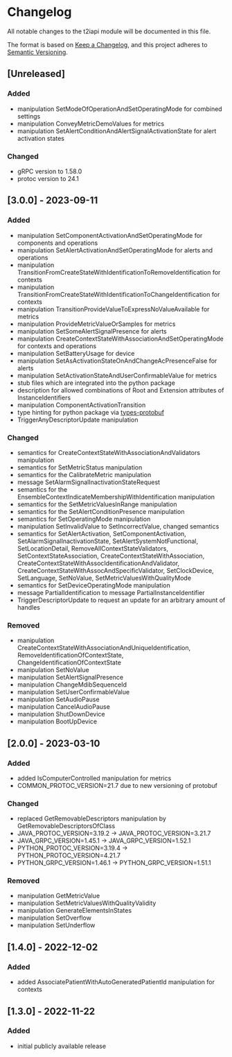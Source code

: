 # Changelog
All notable changes to the t2iapi module will be documented in this file.

The format is based on [Keep a Changelog](https://keepachangelog.com/en/1.0.0/),
and this project adheres to [Semantic Versioning](https://semver.org/spec/v2.0.0.html).

## [Unreleased]

### Added

- manipulation SetModeOfOperationAndSetOperatingMode for combined settings
- manipulation ConveyMetricDemoValues for metrics
- manipulation SetAlertConditionAndAlertSignalActivationState for alert activation states

### Changed

- gRPC version to 1.58.0
- protoc version to 24.1

## [3.0.0] - 2023-09-11

### Added

- manipulation SetComponentActivationAndSetOperatingMode for components and operations
- manipulation SetAlertActivationAndSetOperatingMode for alerts and operations
- manipulation TransitionFromCreateStateWithIdentificationToRemoveIdentification for contexts
- manipulation TransitionFromCreateStateWithIdentificationToChangeIdentification for contexts
- manipulation TransitionProvideValueToExpressNoValueAvailable for metrics
- manipulation ProvideMetricValueOrSamples for metrics
- manipulation SetSomeAlertSignalPresence for alerts
- manipulation CreateContextStateWithAssociationAndSetOperatingMode for contexts and operations
- manipulation SetBatteryUsage for device
- manipulation SetAsActivationStateOnAndChangeAcPresenceFalse for alerts
- manipulation SetActivationStateAndUserConfirmableValue for metrics
- stub files which are integrated into the python package
- description for allowed combinations of Root and Extension attributes of InstanceIdentifiers
- manipulation ComponentActivationTransition
- type hinting for python package via [types-protobuf](https://pypi.org/project/types-protobuf/)
- TriggerAnyDescriptorUpdate manipulation

### Changed

- semantics for CreateContextStateWithAssociationAndValidators manipulation
- semantics for SetMetricStatus manipulation
- semantics for the CalibrateMetric manipulation
- message SetAlarmSignalInactivationStateRequest
- semantics for the EnsembleContextIndicateMembershipWithIdentification manipulation
- semantics for the SetMetricValuesInRange manipulation
- semantics for the SetAlertConditionPresence manipulation
- semantics for SetOperatingMode manipulation
- manipulation SetInvalidValue to SetIncorrectValue, changed semantics
- semantics for SetAlertActivation, SetComponentActivation, SetAlarmSignalInactivationState, 
    SetAlertSystemNotFunctional, SetLocationDetail, RemoveAllContextStateValidators, SetContextStateAssociation,
    CreateContextStateWithAssociation, CreateContextStateWithAssocIdentificationAndValidator, 
    CreateContextStateWithAssocAndSpecificValidator, SetClockDevice, SetLanguage, SetNoValue, 
    SetMetricValuesWithQualityMode
- semantics for SetDeviceOperatingMode manipulation
- message PartialIdentification to message PartialInstanceIdentifier
- TriggerDescriptorUpdate to request an update for an arbitrary amount of handles

### Removed

- manipulation CreateContextStateWithAssociationAndUniqueIdentification, RemoveIdentificationOfContextState, 
    ChangeIdentificationOfContextState
- manipulation SetNoValue
- manipulation SetAlertSignalPresence
- manipulation ChangeMdibSequenceId
- manipulation SetUserConfirmableValue
- manipulation SetAudioPause
- manipulation CancelAudioPause
- manipulation ShutDownDevice
- manipulation BootUpDevice

## [2.0.0] - 2023-03-10

### Added

- added IsComputerControlled manipulation for metrics
- COMMON_PROTOC_VERSION=21.7 due to new versioning of protobuf

### Changed

- replaced GetRemovableDescriptors manipulation by GetRemovableDescriptorsOfClass
- JAVA_PROTOC_VERSION=3.19.2 -> JAVA_PROTOC_VERSION=3.21.7
- JAVA_GRPC_VERSION=1.45.1 -> JAVA_GRPC_VERSION=1.52.1
- PYTHON_PROTOC_VERSION=3.19.4 -> PYTHON_PROTOC_VERSION=4.21.7
- PYTHON_GRPC_VERSION=1.46.1 -> PYTHON_GRPC_VERSION=1.51.1

### Removed

- manipulation GetMetricValue
- manipulation SetMetricValuesWithQualityValidity
- manipulation GenerateElementsInStates
- manipulation SetOverflow 
- manipulation SetUnderflow 

## [1.4.0] - 2022-12-02

### Added

- added AssociatePatientWithAutoGeneratedPatientId manipulation for contexts


## [1.3.0] - 2022-11-22

### Added

- initial publicly available release
